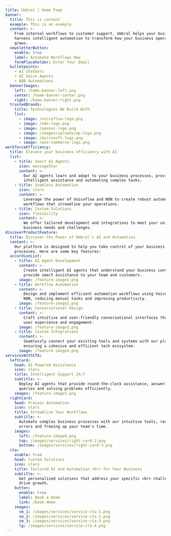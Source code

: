 ```yaml
---
title: Umbral | Home Page
banner:
  title: This is content
  example: This is an example
  content: >-
    From internal workflows to customer support, Umbral helps your business
    harness intelligent automation to transform how your business operates and
    grows.
  newsletterButton:
    enable: true
    label: Automate Workflows Now
    formPlaceholder: Enter Your Email
  bulletpoints:
    - AI Chatbots
    - AI Voice Agents
    - N8N Automations
  bannerImages:
    left: /home-banner-left.png
    center: /home-banner-center.png
    right: /home-banner-right.png
  trustedBrands:
    title: Technologies We Build With
    list:
      - image: /voiceflow-logo.png
      - image: /n8n-logo.png
      - image: /openai-logo.png
      - image: /images/uploads/wp-logo.png
      - image: /microsoft-logo.png
      - image: /woo-commerce-logo.png
workforceEfficiency:
  title: Elevate your business efficiency with AI
  list:
    - title: Smart AI Agents
      icon: messageStar
      content: >-
        Our AI agents learn and adapt to your business processes, providing
        intelligent assistance and automating complex tasks.
    - title: Seamless Automation
      icon: stars
      content: >-
        Leverage the power of Voiceflow and N8N to create robust automation
        workflows that streamline your operations.
    - title: Custom Solutions
      icon: flexibility
      content: >-
        We offer tailored development and integrations to meet your unique
        business needs and challenges.
discoverProductFeature:
  title: Discover the Power of Umbral's AI and Automation
  content: >-
    Our platform is designed to help you take control of your business
    processes. Here are some key features:
  accordionList:
    - title: AI Agent Development
      content: >-
        Create intelligent AI agents that understand your business context and
        provide smart assistance to your team and customers.
      image: /feature-image1.png
    - title: Workflow Automation
      content: >-
        Design and implement efficient automation workflows using Voiceflow and
        N8N, reducing manual tasks and improving productivity.
      image: /feature-image2.png
    - title: Conversational Design
      content: >-
        Craft intuitive and user-friendly conversational interfaces that enhance
        user experience and engagement.
      image: /feature-image3.png
    - title: Custom Integrations
      content: >-
        Seamlessly connect your existing tools and systems with our platform,
        ensuring a cohesive and efficient tech ecosystem.
      image: /feature-image4.png
servicesWithCTA:
  leftCard:
    head: AI-Powered Assistance
    icon: stars
    title: Intelligent Support 24/7
    subtitle: >-
      Deploy AI agents that provide round-the-clock assistance, answering
      queries and solving problems efficiently.
    images: /feature-image5.png
  rightCard:
    head: Process Automation
    icon: stars
    title: Streamline Your Workflows
    subtitle: >-
      Automate complex business processes with our intuitive tools, reducing
      errors and freeing up your team's time.
    images:
      left: /feature-image6.png
      top: /images/services/right-card-2.png
      bottom: /images/services/right-card-3.png
  cta:
    enable: true
    head: Custom Solutions
    icon: stars
    title: Tailored AI and Automation <br> for Your Business
    subtitle: >-
      Get personalized solutions that address your specific <br> challenges and
      drive growth.
    button:
      enable: true
      label: Book a Demo
      link: /book-demo
    images:
      sm_1: /images/services/service-cta-1.png
      sm_2: /images/services/service-cta-2.png
      sm_3: /images/services/service-cta-3.png
      lg: /images/services/service-cta-4.png
---
```

